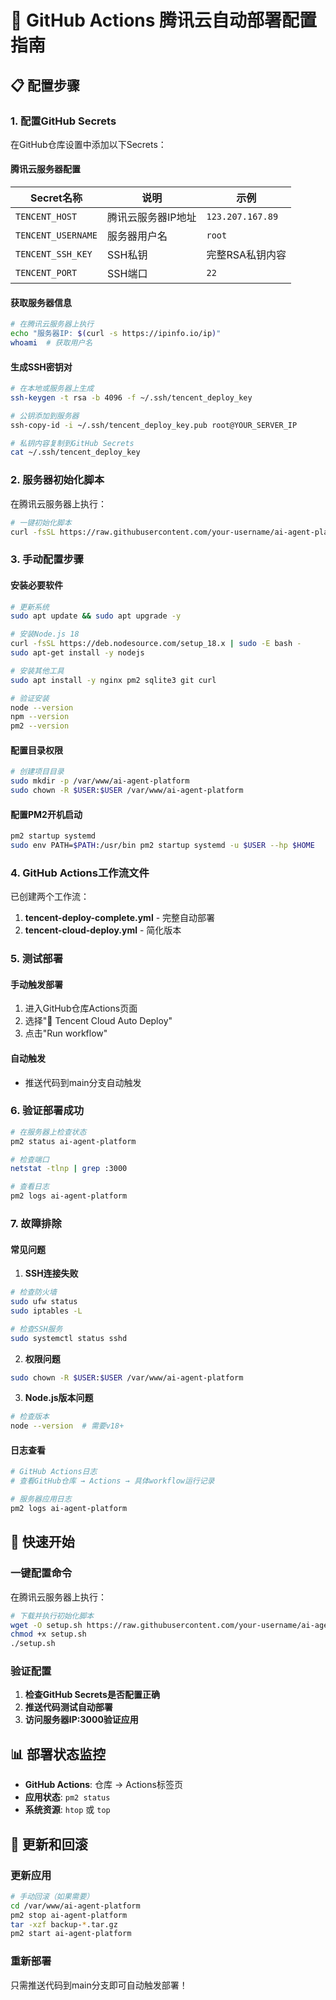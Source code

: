 # 🚀 GitHub Actions 腾讯云自动部署配置指南

## 📋 配置步骤

### 1. 配置GitHub Secrets

在GitHub仓库设置中添加以下Secrets：

#### **腾讯云服务器配置**
| Secret名称 | 说明 | 示例 |
|------------|------|------|
| `TENCENT_HOST` | 腾讯云服务器IP地址 | `123.207.167.89` |
| `TENCENT_USERNAME` | 服务器用户名 | `root` |
| `TENCENT_SSH_KEY` | SSH私钥 | 完整RSA私钥内容 |
| `TENCENT_PORT` | SSH端口 | `22` |

#### **获取服务器信息**
```bash
# 在腾讯云服务器上执行
echo "服务器IP: $(curl -s https://ipinfo.io/ip)"
whoami  # 获取用户名
```

#### **生成SSH密钥对**
```bash
# 在本地或服务器上生成
ssh-keygen -t rsa -b 4096 -f ~/.ssh/tencent_deploy_key

# 公钥添加到服务器
ssh-copy-id -i ~/.ssh/tencent_deploy_key.pub root@YOUR_SERVER_IP

# 私钥内容复制到GitHub Secrets
cat ~/.ssh/tencent_deploy_key
```

### 2. 服务器初始化脚本

在腾讯云服务器上执行：

```bash
# 一键初始化脚本
curl -fsSL https://raw.githubusercontent.com/your-username/ai-agent-platform/main/scripts/init-server.sh | bash
```

### 3. 手动配置步骤

#### **安装必要软件**
```bash
# 更新系统
sudo apt update && sudo apt upgrade -y

# 安装Node.js 18
curl -fsSL https://deb.nodesource.com/setup_18.x | sudo -E bash -
sudo apt-get install -y nodejs

# 安装其他工具
sudo apt install -y nginx pm2 sqlite3 git curl

# 验证安装
node --version
npm --version
pm2 --version
```

#### **配置目录权限**
```bash
# 创建项目目录
sudo mkdir -p /var/www/ai-agent-platform
sudo chown -R $USER:$USER /var/www/ai-agent-platform
```

#### **配置PM2开机启动**
```bash
pm2 startup systemd
sudo env PATH=$PATH:/usr/bin pm2 startup systemd -u $USER --hp $HOME
```

### 4. GitHub Actions工作流文件

已创建两个工作流：

1. **tencent-deploy-complete.yml** - 完整自动部署
2. **tencent-cloud-deploy.yml** - 简化版本

### 5. 测试部署

#### **手动触发部署**
1. 进入GitHub仓库Actions页面
2. 选择"🚀 Tencent Cloud Auto Deploy"
3. 点击"Run workflow"

#### **自动触发**
- 推送代码到main分支自动触发

### 6. 验证部署成功

```bash
# 在服务器上检查状态
pm2 status ai-agent-platform

# 检查端口
netstat -tlnp | grep :3000

# 查看日志
pm2 logs ai-agent-platform
```

### 7. 故障排除

#### **常见问题**

1. **SSH连接失败**
```bash
# 检查防火墙
sudo ufw status
sudo iptables -L

# 检查SSH服务
sudo systemctl status sshd
```

2. **权限问题**
```bash
sudo chown -R $USER:$USER /var/www/ai-agent-platform
```

3. **Node.js版本问题**
```bash
# 检查版本
node --version  # 需要v18+
```

#### **日志查看**
```bash
# GitHub Actions日志
# 查看GitHub仓库 → Actions → 具体workflow运行记录

# 服务器应用日志
pm2 logs ai-agent-platform
```

## 🎯 快速开始

### **一键配置命令**

在腾讯云服务器上执行：

```bash
# 下载并执行初始化脚本
wget -O setup.sh https://raw.githubusercontent.com/your-username/ai-agent-platform/main/scripts/setup-tencent-cloud.sh
chmod +x setup.sh
./setup.sh
```

### **验证配置**

1. **检查GitHub Secrets是否配置正确**
2. **推送代码测试自动部署**
3. **访问服务器IP:3000验证应用**

## 📊 部署状态监控

- **GitHub Actions**: 仓库 → Actions标签页
- **应用状态**: `pm2 status`
- **系统资源**: `htop` 或 `top`

## 🔄 更新和回滚

### **更新应用**
```bash
# 手动回滚（如果需要）
cd /var/www/ai-agent-platform
pm2 stop ai-agent-platform
tar -xzf backup-*.tar.gz
pm2 start ai-agent-platform
```

### **重新部署**
只需推送代码到main分支即可自动触发部署！